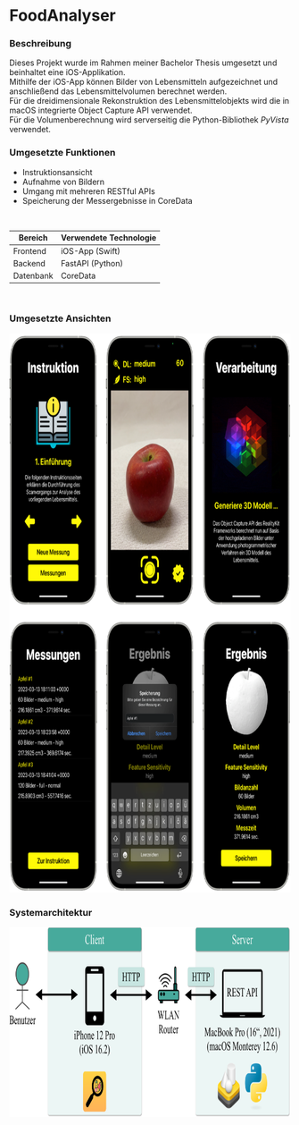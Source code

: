 # FoodAnalyser

### Beschreibung ###
Dieses Projekt wurde im Rahmen meiner Bachelor Thesis umgesetzt und beinhaltet eine iOS-Applikation.
<br>Mithilfe der iOS-App können Bilder von Lebensmitteln aufgezeichnet und anschließend das Lebensmittelvolumen berechnet werden.
<br>Für die dreidimensionale Rekonstruktion des Lebensmittelobjekts wird die in macOS integrierte Object Capture API verwendet.
<br>Für die Volumenberechnung wird serverseitig die Python-Bibliothek <i>PyVista</i> verwendet.

### Umgesetzte Funktionen ###
- Instruktionsansicht
- Aufnahme von Bildern
- Umgang mit mehreren RESTful APIs
- Speicherung der Messergebnisse in CoreData

<br>

| __Bereich__ | __Verwendete Technologie__ |
| ---         | ---                        |
| Frontend    | iOS-App (Swift)            |
| Backend     | FastAPI (Python)           |
| Datenbank   | CoreData                   |

<br>

### Umgesetzte Ansichten ###
<img src="https://github.com/doupe97/FoodAnalyser/blob/main/03_demo/demo_1.webp" width="800" height="1000">

<br>

### Systemarchitektur ###
<img src="https://github.com/doupe97/FoodAnalyser/blob/main/03_demo/demo_2.webp" width="1000" height="340">
